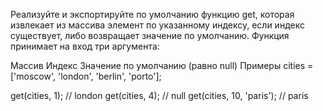 Реализуйте и экспортируйте по умолчанию функцию get, которая извлекает из массива элемент по указанному индексу, если индекс существует, либо возвращает значение по умолчанию. Функция принимает на вход три аргумента:

Массив
Индекс
Значение по умолчанию (равно null)
Примеры
cities = ['moscow', 'london', 'berlin', 'porto'];

get(cities, 1); // london
get(cities, 4); // null
get(cities, 10, 'paris'); // paris